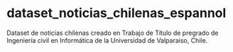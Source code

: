 # dataset_noticias_chilenas_espannol
Dataset de noticias chilenas creado en Trabajo de Título de pregrado de Ingeniería civil en Informática de la Universidad de Valparaiso, Chile. 
